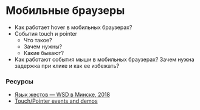 # Мобильные браузеры

* Как работает hover в мобильных браузерах?
* События touch и pointer
  * Что такое?
  * Зачем нужны?
  * Какие бывают?
* Как работают события мыши в мобильных браузерах? Зачем нужна задержка при клике и как ее избежать?

### Ресурсы
* [Язык жестов — WSD в Минске, 2018 ](https://www.youtube.com/watch?v=bjxjAESwejE&t=640s)
* [Touch/Pointer events and demos](https://patrickhlauke.github.io/touch/)
